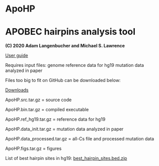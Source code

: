 # ApoHP

# APOBEC hairpins analysis tool

**(C) 2020 Adam Langenbucher and Michael S. Lawrence**

[User guide](http://github.com/alangenb/ApoHP/blob/main/ApoHP.user_guide.pdf)

Requires input files:
	genome reference data for hg19
	mutation data analyzed in paper

Files too big to fit on GitHub can be downloaded below:

[Downloads](http://www.dropbox.com/sh/8hiyfv542f1i6sy/AABnd-gmXo8y2TA3Z7k-VJN_a?dl=0)

ApoHP.src.tar.gz = source code

ApoHP.bin.tar.gz = compiled executable

ApoHP.ref_hg19.tar.gz          = reference data for hg19

ApoHP.data_init.tar.gz         = mutation data analyzed in paper

ApoHP.data_processed.tar.gz    = all-Cs file and processed mutation data

ApoHP.figs.tar.gz              = figures

List of best hairpin sites in hg19: [best_hairpin_sites.bed.zip](http://github.com/alangenb/ApoHP/blob/main/files/data/processed/best_hairpin_sites.bed.zip)
